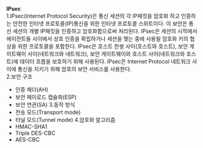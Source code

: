  **IPsec** <br>
 1.IPsec(Internet Protocol Security)은 통신 세션의 각 IP패킷을 암호화 하고 인증하는 안전한 인터넷 프로토콜(IP)통신을 위한 인터넷 프로토콜 스위트이다.
 이 보안은 통신 세션의 개별 IP패킷을 인증하고 암호화함으로써 처리된다. IPsec은 세션의 시작에서 에이전트들  사이에서 상호 인증을 확립하거나 세션을 맺는
 중에 사용될 암호화 키의 협상을 위한 프로토콜을 포함한다. IPsec은 호스트 한쌍 사이(호스트와 호스트), 보안 게이트웨이 사이(네트워크와 네트워크), 보안 
 게이트웨이와 호스트 사이(네트워크와 호스트)에 데이터 흐름을 보호하기 위해 사용된다. IPsec은 Internet Protocol 네트워크 사이에 통신을 지키기 위해 
 암호의 보안 서비스를 사용한다. <br>
 2.보안 구조 <br>
 - 인증 헤더(AH)
 - 보안 페이로드 캡슐화(ESP)
 - 보안 연관(SA)
 3.동작 방식 <br>
 - 전송 모드(Transport mode)
 - 터널 모드(Tunnel mode)
 4.암호화 알고리즘 <br>
 - HMAC-SHA1
 - Triple DES-CBC
 - AES-CBC
